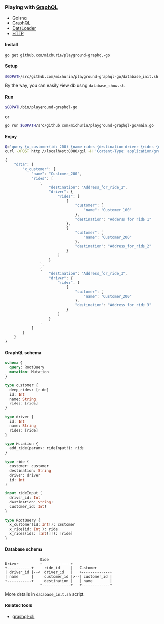 ### Playing with [GraphQL](http://graphql.org)

- [Golang](http://golang.org)
- [GraphQL](http://github.com/graphql-go/graphql)
- [DataLoader](http://github.com/graph-gophers/dataloader)
- [HTTP](http://github.com/graphql-go/handler)

#### Install

```sh
go get github.com/michurin/playground-graphql-go
```

#### Setup

```sh
$GOPATH/src/github.com/michurin/playground-graphql-go/database_init.sh
```

By the way, you can easily view db using `database_show.sh`.

#### Run

```sh
$GOPATH/bin/playground-graphql-go
```
or
```sh
go run $GOPATH/src/github.com/michurin/playground-graphql-go/main.go
```

#### Enjoy

```sh
Q='query {x_customer(id: 200) {name rides {destination driver {rides {destination customer{name}}}}}}'
curl -XPOST http://localhost:8080/gql -H 'Content-Type: application/graphql' -d "$Q"
```

```javascript
{
    "data": {
        "x_customer": {
            "name": "Customer_200",
            "rides": [
                {
                    "destination": "Address_for_ride_2",
                    "driver": {
                        "rides": [
                            {
                                "customer": {
                                    "name": "Customer_100"
                                },
                                "destination": "Adderss_for_ride_1"
                            },
                            {
                                "customer": {
                                    "name": "Customer_200"
                                },
                                "destination": "Address_for_ride_2"
                            }
                        ]
                    }
                },
                {
                    "destination": "Address_for_ride_3",
                    "driver": {
                        "rides": [
                            {
                                "customer": {
                                    "name": "Customer_200"
                                },
                                "destination": "Address_for_ride_3"
                            }
                        ]
                    }
                }
            ]
        }
    }
}
```

#### GraphQL schema

```graphql
schema {
  query: RootQuery
  mutation: Mutation
}

type customer {
  deep_rides: [ride]
  id: Int
  name: String
  rides: [ride]
}

type driver {
  id: Int
  name: String
  rides: [ride]
}

type Mutation {
  add_ride(params: rideInput!): ride
}

type ride {
  customer: customer
  destination: String
  driver: driver
  id: Int
}

input rideInput {
  driver_id: Int!
  destination: String!
  customer_id: Int!
}

type RootQuery {
  x_customer(id: Int!): customer
  x_ride(id: Int!): ride
  x_rides(ids: [Int!]!): [ride]
}
```

#### Database schema

```
                Ride
Driver          +-------------+
+-----------+   | ride_id     |   Customer
| driver_id |--<| driver_id   |   +-------------+
| name      |   | customer_id |>--| customer_id |
+-----------+   | destination |   | name        |
                +-------------+   +-------------+
```

More details in `database_init.sh` script.

#### Related tools

- [graphql-cli](https://github.com/graphql-cli/graphql-cli)
